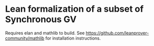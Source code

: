 # Lean formalization of a subset of Synchronous GV

Requires elan and mathlib to build.
See https://github.com/leanprover-community/mathlib for installation instructions.
